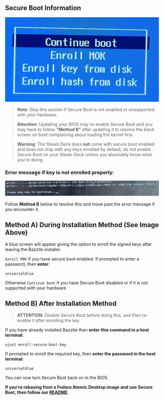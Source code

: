 <!-- ANCHOR: METADATA -->
<!--{"url_discourse": "https://universal-blue.discourse.group/docs?topic=2742", "fetched_at": "2024-09-03 16:43:23.922705+00:00"}-->
<!-- ANCHOR_END: METADATA -->

## Secure Boot Information

![Secure Boot|690x378, 50%](../../img/Secure_Boot.jpeg)

> **Note**: Skip this section if Secure Boot is not enabled or unsupported with your hardware.

> **Attention**: Updating your BIOS may re-enable Secure Boot and you may have to follow **"Method B"** after updating it to resolve the black screen on boot complaining about loading the kernel first.

> **Warning**: The Steam Deck does **not** come with secure boot enabled and does not ship with any keys enrolled by default, do not enable Secure Boot on your Steam Deck unless you absolutely know what you're doing.

### Error message if key is **not** enrolled properly:

![load the kernel first error|613x63](../../img/load_the_kernel_first_error.jpeg)

Follow **Method B** below to resolve this and move past the error message if you encounter it.

## **Method A**) During Installation Method (See Image Above)

A blue screen will appear giving the option to enroll the signed keys after leaving the Bazzite installer.

`Enroll MOK` if you have secure boot enabled. If prompted to enter a password, then **enter**:

```command
universalblue
```

Otherwise `Continue boot` if you have Secure Boot disabled or if it is not supported with your hardware.

## **Method B**) After Installation Method

> **ATTENTION**: Disable Secure Boot before doing this, and then re-enable it after enrolling the key.

If you have already installed Bazzite then **enter this command in a host terminal**:

```
ujust enroll-secure-boot-key
```

If prompted to enroll the required key, then **enter the password in the host terminal**:

```command
universalblue
```

You can now turn Secure Boot back on in the BIOS.

**If you're rebasing from a Fedora Atomic Desktop image and use Secure Boot, then follow our [README](https://github.com/ublue-os/bazzite/blob/main/README.md#secure-boot)**.
